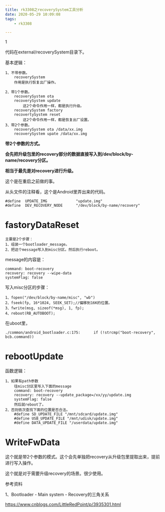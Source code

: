 ```yaml
---
title: rk3308之recoverySystem工具分析
date: 2020-05-29 10:09:08
tags:
	- rk3308

---
```


1

代码在external/recoverySystem目录下。

基本逻辑：

```
1、不带参数。
	recoverySystem
	作用是执行恢复出厂操作。
	
2、带1个参数。
	recoverySystem ota
	recoverySystem update
		这2个命令作用一样，都是执行升级。
	recoverySystem factory
	recovertySystem reset
		这2个命令作用一样，都是恢复出厂设置。
3、带2个参数。
	recoverySystem ota /data/xx.img
	recoverySystem upate /data/xx.img
```

**带2个参数的方式。**

**会先把升级包里的recovery部分的数据直接写入到/dev/block/by-name/recovery分区。**

**相当于最先是对recovery进行升级。**

这个是在重启之前做的事。

从头文件的注释看，这个是Android里弄出来的代码。



```
#define  UPDATE_IMG             "update.img"
#define  DEV_RECOVERY_NODE      "/dev/block/by-name/recovery"
```



# fastoryDataReset

```
主要是2个步骤：
1、组装一个bootloader_message。
2、把这个message写入到misc分区。然后执行reboot。
```

message的内容是：

```
command: boot-recovery
recovery: recovery --wipe-data
systemFlag: false
```

写入misc分区的步骤：

```
1、fopen("/dev/block/by-name/misc", "wb")
2、fseek(fp, 16*1024, SEEK_SET);//偏移到16K的位置。
3、fwrite(msg, sizeof(*msg), 1, fp);
4、reboot(RB_AUTOBOOT);
```



在uboot里，

```
./common/android_bootloader.c:175:      if (!strcmp("boot-recovery", bcb.command))
```



# rebootUpdate

函数逻辑：

```
1、如果有path参数
	往misc分区里写入下面的message
	command: boot-recovery
	recovery: recovery --update_package=/xx/yy/update.img
	systemFlag: false
	然后就reboot了。
2、否则依次查找下面的位置是否合法。
	#define SD_UPDATE_FILE "/mnt/sdcard/update.img"
    #define USB_UPDATE_FILE "/mnt/udisk/update.img"
    #define DATA_UPDATE_FILE "/userdata/update.img"
```



# WriteFwData

这个就是带2个参数的模式。这个会先单独把recovery从升级包里提取出来，提前进行写入操作。

这个就是对于需要升级recovery的场景。很少使用。



参考资料

1、Bootloader - Main system - Recovery的三角关系

https://www.cnblogs.com/LittleRedPoint/p/3935301.html